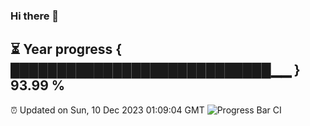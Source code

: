 ### Hi there 👋
⏳ Year progress { ████████████████████████████▁▁ } 93.99 %
---
⏰ Updated on Sun, 10 Dec 2023 01:09:04 GMT
![Progress Bar CI](https://github.com/liununu/liununu/workflows/Progress%20Bar%20CI/badge.svg)

